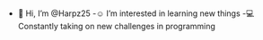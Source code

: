 - 👋 Hi, I’m @Harpz25
-:relaxed: I’m interested in learning new things
-:computer: Constantly taking on new challenges in programming

<!---
Harpz25/Harpz25 is a ✨ special ✨ repository because its `README.md` (this file) appears on your GitHub profile.
You can click the Preview link to take a look at your changes.
--->
